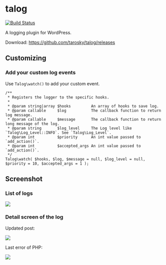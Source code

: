 # talog

[![Build Status](https://travis-ci.org/tarosky/talog.svg?branch=master)](https://travis-ci.org/tarosky/talog)

A logging plugin for WordPress.

Download: https://github.com/tarosky/talog/releases

## Customizing

### Add your custom log events

Use `Talog\watch()` to add your custom event.

```
/**
 * Registers the logger to the specific hooks.
 *
 * @param string|array $hooks         An array of hooks to save log.
 * @param callable     $log           The callback function to return log message.
 * @param callable     $message       The callback function to return long message of the log.
 * @param string       $log_level     The Log level like `Talog\Log_Level::INFO`. See `Talog\Log_Level`.
 * @param int          $priority      An int value passed to `add_action()`.
 * @param int          $accepted_args An int value passed to `add_action()`.
 */
Talog\watch( $hooks, $log, $message = null, $log_level = null, $priority = 10, $accepted_args = 1 );
```

## Screenshot

### List of logs

![](https://www.evernote.com/l/ABWwkNLfbklOh5YYM6k0boOjBenoOwM6GBYB/image.png)

### Detail screen of the log

Updated post:

![](https://www.evernote.com/l/ABVgRrfpi_5MAar-zDO_Q9V18F3hkhspV18B/image.png)

Last error of PHP:

![](https://www.evernote.com/l/ABUj6csA8ElG3q5hwXiSHrYTRFtQ0lGyX0MB/image.png)
